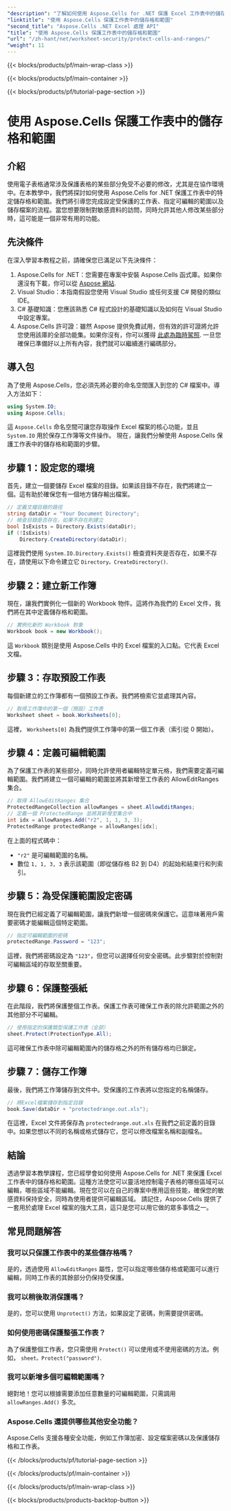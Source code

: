 ```yaml
---
"description": "了解如何使用 Aspose.Cells for .NET 保護 Excel 工作表中的儲存格和範圍。請按照本逐步指南保護您的電子表格的安全。"
"linktitle": "使用 Aspose.Cells 保護工作表中的儲存格和範圍"
"second_title": "Aspose.Cells .NET Excel 處理 API"
"title": "使用 Aspose.Cells 保護工作表中的儲存格和範圍"
"url": "/zh-hant/net/worksheet-security/protect-cells-and-ranges/"
"weight": 11
---
```


{{< blocks/products/pf/main-wrap-class >}}

{{< blocks/products/pf/main-container >}}

{{< blocks/products/pf/tutorial-page-section >}}

# 使用 Aspose.Cells 保護工作表中的儲存格和範圍

## 介紹
使用電子表格通常涉及保護表格的某些部分免受不必要的修改，尤其是在協作環境中。在本教學中，我們將探討如何使用 Aspose.Cells for .NET 保護工作表中的特定儲存格和範圍。我們將引導您完成設定受保護的工作表、指定可編輯的範圍以及儲存檔案的流程。當您想要限制對敏感資料的訪問，同時允許其他人修改某些部分時，這可能是一個非常有用的功能。
## 先決條件
在深入學習本教程之前，請確保您已滿足以下先決條件：
1. Aspose.Cells for .NET：您需要在專案中安裝 Aspose.Cells 函式庫。如果你還沒有下載，你可以從 [Aspose 網站](https://releases。aspose.com/cells/net/).
2. Visual Studio：本指南假設您使用 Visual Studio 或任何支援 C# 開發的類似 IDE。
3. C# 基礎知識：您應該熟悉 C# 程式設計的基礎知識以及如何在 Visual Studio 中設定專案。
4. Aspose.Cells 許可證：雖然 Aspose 提供免費試用，但有效的許可證將允許您使用該庫的全部功能集。如果你沒有，你可以獲得 [此處為臨時駕照](https://purchase。aspose.com/temporary-license/).
一旦您確保已準備好以上所有內容，我們就可以繼續進行編碼部分。
## 導入包
為了使用 Aspose.Cells，您必須先將必要的命名空間匯入到您的 C# 檔案中。導入方法如下：
```csharp
using System.IO;
using Aspose.Cells;
```
這 `Aspose.Cells` 命名空間可讓您存取操作 Excel 檔案的核心功能，並且 `System.IO` 用於保存工作簿等文件操作。
現在，讓我們分解使用 Aspose.Cells 保護工作表中的儲存格和範圍的步驟。
## 步驟 1：設定您的環境
首先，建立一個要儲存 Excel 檔案的目錄。如果該目錄不存在，我們將建立一個。這有助於確保您有一個地方儲存輸出檔案。
```csharp
// 定義文檔目錄的路徑
string dataDir = "Your Document Directory";
// 檢查目錄是否存在，如果不存在則建立
bool IsExists = Directory.Exists(dataDir);
if (!IsExists)
    Directory.CreateDirectory(dataDir);
```
這裡我們使用 `System.IO.Directory.Exists()` 檢查資料夾是否存在，如果不存在，請使用以下命令建立它 `Directory。CreateDirectory()`.
## 步驟 2：建立新工作簿
現在，讓我們實例化一個新的 Workbook 物件。這將作為我們的 Excel 文件，我們將在其中定義儲存格和範圍。
```csharp
// 實例化新的 Workbook 對象
Workbook book = new Workbook();
```
這 `Workbook` 類別是使用 Aspose.Cells 中的 Excel 檔案的入口點。它代表 Excel 文檔。
## 步驟 3：存取預設工作表
每個新建立的工作簿都有一個預設工作表。我們將檢索它並處理其內容。
```csharp
// 取得工作簿中的第一個（預設）工作表
Worksheet sheet = book.Worksheets[0];
```
這裡， `Worksheets[0]` 為我們提供工作簿中的第一個工作表（索引從 0 開始）。
## 步驟 4：定義可編輯範圍
為了保護工作表的某些部分，同時允許使用者編輯特定單元格，我們需要定義可編輯範圍。我們將建立一個可編輯的範圍並將其新增至工作表的 AllowEditRanges 集合。
```csharp
// 取得 AllowEditRanges 集合
ProtectedRangeCollection allowRanges = sheet.AllowEditRanges;
// 定義一個 ProtectedRange 並將其新增至集合中
int idx = allowRanges.Add("r2", 1, 1, 3, 3);
ProtectedRange protectedRange = allowRanges[idx];
```
在上面的程式碼中：
- `"r2"` 是可編輯範圍的名稱。
- 數位 `1, 1, 3, 3` 表示該範圍（即從儲存格 B2 到 D4）的起始和結束行和列索引。
## 步驟 5：為受保護範圍設定密碼
現在我們已經定義了可編輯範圍，讓我們新增一個密碼來保護它。這意味著用戶需要密碼才能編輯這個特定範圍。
```csharp
// 指定可編輯範圍的密碼
protectedRange.Password = "123";
```
這裡，我們將密碼設定為 `"123"`，但您可以選擇任何安全密碼。此步驟對於控制對可編輯區域的存取至關重要。
## 步驟 6：保護整張紙
在此階段，我們將保護整個工作表。保護工作表可確保工作表的除允許範圍之外的其他部分不可編輯。
```csharp
// 使用指定的保護類型保護工作表（全部）
sheet.Protect(ProtectionType.All);
```
這可確保工作表中除可編輯範圍內的儲存格之外的所有儲存格均已鎖定。
## 步驟 7：儲存工作簿
最後，我們將工作簿儲存到文件中。受保護的工作表將以您指定的名稱儲存。
```csharp
// 將Excel檔案儲存到指定目錄
book.Save(dataDir + "protectedrange.out.xls");
```
在這裡，Excel 文件將保存為 `protectedrange.out.xls` 在我們之前定義的目錄中。如果您想以不同的名稱或格式儲存它，您可以修改檔案名稱和副檔名。
## 結論
透過學習本教學課程，您已經學會如何使用 Aspose.Cells for .NET 來保護 Excel 工作表中的儲存格和範圍。這種方法使您可以靈活地控制電子表格的哪些區域可以編輯，哪些區域不能編輯。現在您可以在自己的專案中應用這些技能，確保您的敏感資料保持安全，同時為使用者提供可編輯區域。
請記住，Aspose.Cells 提供了一套用於處理 Excel 檔案的強大工具，這只是您可以用它做的眾多事情之一。 
## 常見問題解答
### 我可以只保護工作表中的某些儲存格嗎？
是的，透過使用 `AllowEditRanges` 屬性，您可以指定哪些儲存格或範圍可以進行編輯，同時工作表的其餘部分仍保持受保護。
### 我可以稍後取消保護嗎？
是的，您可以使用 `Unprotect()` 方法，如果設定了密碼，則需要提供密碼。
### 如何使用密碼保護整張工作表？
為了保護整個工作表，您只需使用 `Protect()` 可以使用或不使用密碼的方法。例如， `sheet。Protect("password")`.
### 我可以新增多個可編輯範圍嗎？
絕對地！您可以根據需要添加任意數量的可編輯範圍，只需調用 `allowRanges.Add()` 多次。
### Aspose.Cells 還提供哪些其他安全功能？
Aspose.Cells 支援各種安全功能，例如工作簿加密、設定檔案密碼以及保護儲存格和工作表。

{{< /blocks/products/pf/tutorial-page-section >}}

{{< /blocks/products/pf/main-container >}}

{{< /blocks/products/pf/main-wrap-class >}}

{{< blocks/products/products-backtop-button >}}
